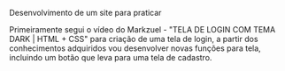 Desenvolvimento de um site para praticar

Primeiramente segui o vídeo do Markzuel - "TELA DE LOGIN COM TEMA DARK | HTML + CSS" para criação de uma tela de login, a partir dos conhecimentos adquiridos vou desenvolver novas funções para tela, incluindo um botão que leva para uma tela de cadastro.

